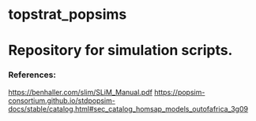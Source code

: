 # topstrat_popsims

# Repository for simulation scripts. 

### References: 
https://benhaller.com/slim/SLiM_Manual.pdf
https://popsim-consortium.github.io/stdpopsim-docs/stable/catalog.html#sec_catalog_homsap_models_outofafrica_3g09